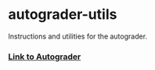 # autograder-utils
Instructions and utilities for the autograder.

### [Link to Autograder](https://autograder.sice.indiana.edu/web/course_admin/18)


